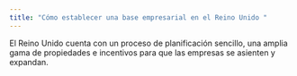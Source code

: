 ```yaml
---
title: "Cómo establecer una base empresarial en el Reino Unido "
---
```


El Reino Unido cuenta con un proceso de planificación sencillo, una amplia gama de propiedades e incentivos para que las empresas se asienten y expandan.
